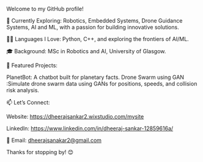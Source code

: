 Welcome to my GitHub profile!

🌱 Currently Exploring: Robotics, Embedded Systems, Drone Guidance Systems, AI and ML, with a passion for building innovative solutions.

👨‍💻 Languages I Love: Python, C++, and exploring the frontiers of AI/ML.

🎓 Background: MSc in Robotics and AI, University of Glasgow.

🌟 Featured Projects:

PlanetBot: A chatbot built for planetary facts.
Drone Swarm using GAN :Simulate drone swarm data using GANs for positions, speeds, and collision risk analysis.

📫 Let’s Connect:

Website: https://dheerajsankar2.wixstudio.com/mysite

LinkedIn: https://www.linkedin.com/in/dheeraj-sankar-12859616a/

📧 Email: dheerajsanakar2@gmail.com

Thanks for stopping by! 😊
